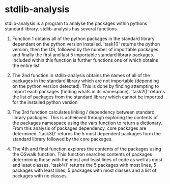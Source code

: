 # stdlib-analysis
stdlib-analysis is a program to analyse the packages within pythons standard library. stdlib-analysis has several functions 

1. Function 1 obtains all of the python packages in the standard library dependant on the python version installed. 'task1()' returns the python version, then the OS, followed by the number of importable packages and finally the first and last 5 importable standard library packages. Included within this function is further functions one of which obtains the entire list

2.  The 2nd function in stdlib-analysis obtains the names of all of the packages in the standard library which are not importable (depending on the python version detected). This is done by finding attempting to import each packages (finding whats in its namespace). 'task2()' returns the list of packages from the standard library which cannot be imported for the installed python version

3. The 3rd function calculates linking / dependency between standard library packages. This is acheieved through exploring the contents of the packages namespace using the vars function to return a dictionary. From this analysis of packages dependency, core packages are determined. 'task3()' returns the 5 most dependent packages form the standard library followed by the core packages.

4. The 4th and final function explores the contents of the packages using the OSwalk function. This function searches contents of packages determining those with the most and least lines of code as well as most and least classes. 'task4()' returns the 5 packages with most lines, 5 packages with least lines, 5 packages with most classes and a list of packages with no classes.  
